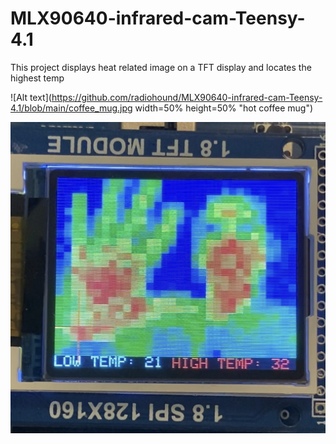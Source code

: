 # MLX90640-infrared-cam-Teensy-4.1
This project displays heat related image on a TFT display and locates the highest temp


![Alt text](https://github.com/radiohound/MLX90640-infrared-cam-Teensy-4.1/blob/main/coffee_mug.jpg width=50% height=50% "hot coffee mug")

![Alt text](https://github.com/radiohound/MLX90640-infrared-cam-Teensy-4.1/blob/main/face_hand.jpg "portrait")
